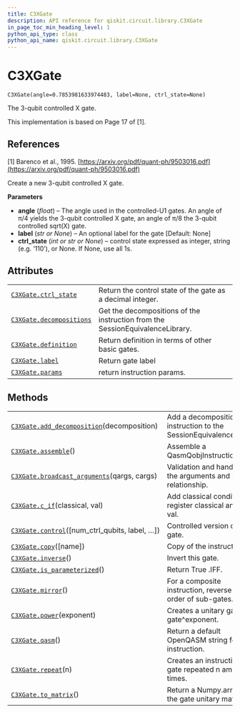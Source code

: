 ```yaml
---
title: C3XGate
description: API reference for qiskit.circuit.library.C3XGate
in_page_toc_min_heading_level: 1
python_api_type: class
python_api_name: qiskit.circuit.library.C3XGate
---
```


# C3XGate

<span id="qiskit.circuit.library.C3XGate" />

`C3XGate(angle=0.7853981633974483, label=None, ctrl_state=None)`

The 3-qubit controlled X gate.

This implementation is based on Page 17 of \[1].

## References

\[1] Barenco et al., 1995. [https://arxiv.org/pdf/quant-ph/9503016.pdf](https://arxiv.org/pdf/quant-ph/9503016.pdf)

Create a new 3-qubit controlled X gate.

**Parameters**

*   **angle** (*float*) – The angle used in the controlled-U1 gates. An angle of π/4 yields the 3-qubit controlled X gate, an angle of π/8 the 3-qubit controlled sqrt(X) gate.
*   **label** (*str or None*) – An optional label for the gate \[Default: None]
*   **ctrl\_state** (*int or str or None*) – control state expressed as integer, string (e.g. ‘110’), or None. If None, use all 1s.

## Attributes

|                                                                                                                           |                                                                               |
| ------------------------------------------------------------------------------------------------------------------------- | ----------------------------------------------------------------------------- |
| [`C3XGate.ctrl_state`](qiskit.circuit.library.C3XGate.ctrl_state "qiskit.circuit.library.C3XGate.ctrl_state")             | Return the control state of the gate as a decimal integer.                    |
| [`C3XGate.decompositions`](qiskit.circuit.library.C3XGate.decompositions "qiskit.circuit.library.C3XGate.decompositions") | Get the decompositions of the instruction from the SessionEquivalenceLibrary. |
| [`C3XGate.definition`](qiskit.circuit.library.C3XGate.definition "qiskit.circuit.library.C3XGate.definition")             | Return definition in terms of other basic gates.                              |
| [`C3XGate.label`](qiskit.circuit.library.C3XGate.label "qiskit.circuit.library.C3XGate.label")                            | Return gate label                                                             |
| [`C3XGate.params`](qiskit.circuit.library.C3XGate.params "qiskit.circuit.library.C3XGate.params")                         | return instruction params.                                                    |

## Methods

|                                                                                                                                                        |                                                                          |
| ------------------------------------------------------------------------------------------------------------------------------------------------------ | ------------------------------------------------------------------------ |
| [`C3XGate.add_decomposition`](qiskit.circuit.library.C3XGate.add_decomposition "qiskit.circuit.library.C3XGate.add_decomposition")(decomposition)      | Add a decomposition of the instruction to the SessionEquivalenceLibrary. |
| [`C3XGate.assemble`](qiskit.circuit.library.C3XGate.assemble "qiskit.circuit.library.C3XGate.assemble")()                                              | Assemble a QasmQobjInstruction                                           |
| [`C3XGate.broadcast_arguments`](qiskit.circuit.library.C3XGate.broadcast_arguments "qiskit.circuit.library.C3XGate.broadcast_arguments")(qargs, cargs) | Validation and handling of the arguments and its relationship.           |
| [`C3XGate.c_if`](qiskit.circuit.library.C3XGate.c_if "qiskit.circuit.library.C3XGate.c_if")(classical, val)                                            | Add classical condition on register classical and value val.             |
| [`C3XGate.control`](qiskit.circuit.library.C3XGate.control "qiskit.circuit.library.C3XGate.control")(\[num\_ctrl\_qubits, label, …])                   | Controlled version of this gate.                                         |
| [`C3XGate.copy`](qiskit.circuit.library.C3XGate.copy "qiskit.circuit.library.C3XGate.copy")(\[name])                                                   | Copy of the instruction.                                                 |
| [`C3XGate.inverse`](qiskit.circuit.library.C3XGate.inverse "qiskit.circuit.library.C3XGate.inverse")()                                                 | Invert this gate.                                                        |
| [`C3XGate.is_parameterized`](qiskit.circuit.library.C3XGate.is_parameterized "qiskit.circuit.library.C3XGate.is_parameterized")()                      | Return True .IFF.                                                        |
| [`C3XGate.mirror`](qiskit.circuit.library.C3XGate.mirror "qiskit.circuit.library.C3XGate.mirror")()                                                    | For a composite instruction, reverse the order of sub-gates.             |
| [`C3XGate.power`](qiskit.circuit.library.C3XGate.power "qiskit.circuit.library.C3XGate.power")(exponent)                                               | Creates a unitary gate as gate^exponent.                                 |
| [`C3XGate.qasm`](qiskit.circuit.library.C3XGate.qasm "qiskit.circuit.library.C3XGate.qasm")()                                                          | Return a default OpenQASM string for the instruction.                    |
| [`C3XGate.repeat`](qiskit.circuit.library.C3XGate.repeat "qiskit.circuit.library.C3XGate.repeat")(n)                                                   | Creates an instruction with gate repeated n amount of times.             |
| [`C3XGate.to_matrix`](qiskit.circuit.library.C3XGate.to_matrix "qiskit.circuit.library.C3XGate.to_matrix")()                                           | Return a Numpy.array for the gate unitary matrix.                        |

